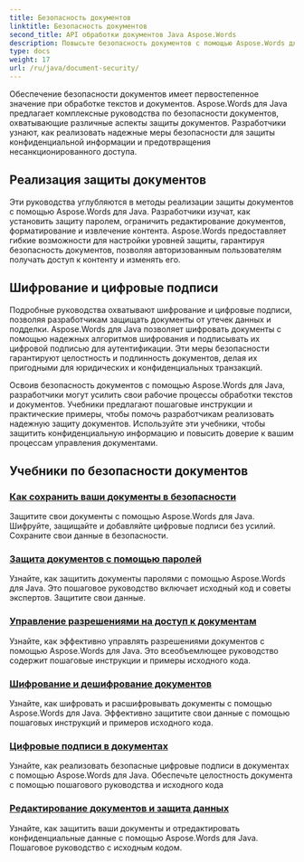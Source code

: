 ```yaml
---
title: Безопасность документов
linktitle: Безопасность документов
second_title: API обработки документов Java Aspose.Words
description: Повысьте безопасность документов с помощью Aspose.Words для Java! Внедрите защиту, шифрование и цифровые подписи для надежной защиты данных.
type: docs
weight: 17
url: /ru/java/document-security/
---
```


Обеспечение безопасности документов имеет первостепенное значение при обработке текстов и документов. Aspose.Words для Java предлагает комплексные руководства по безопасности документов, охватывающие различные аспекты защиты документов. Разработчики узнают, как реализовать надежные меры безопасности для защиты конфиденциальной информации и предотвращения несанкционированного доступа.

## Реализация защиты документов

Эти руководства углубляются в методы реализации защиты документов с помощью Aspose.Words для Java. Разработчики изучат, как установить защиту паролем, ограничить редактирование документов, форматирование и извлечение контента. Aspose.Words предоставляет гибкие возможности для настройки уровней защиты, гарантируя безопасность документов, позволяя авторизованным пользователям получать доступ к контенту и изменять его.

## Шифрование и цифровые подписи

Подробные руководства охватывают шифрование и цифровые подписи, позволяя разработчикам защищать документы от утечек данных и подделки. Aspose.Words для Java позволяет шифровать документы с помощью надежных алгоритмов шифрования и подписывать их цифровой подписью для аутентификации. Эти меры безопасности гарантируют целостность и подлинность документов, делая их пригодными для юридических и конфиденциальных транзакций.

Освоив безопасность документов с помощью Aspose.Words для Java, разработчики могут усилить свои рабочие процессы обработки текстов и документов. Учебники предлагают пошаговые инструкции и практические примеры, чтобы помочь разработчикам реализовать надежную защиту документов. Используйте эти учебники, чтобы защитить конфиденциальную информацию и повысить доверие к вашим процессам управления документами.

## Учебники по безопасности документов
### [Как сохранить ваши документы в безопасности](./keep-documents-safe-secure/)
Защитите свои документы с помощью Aspose.Words для Java. Шифруйте, защищайте и добавляйте цифровые подписи без усилий. Сохраните свои данные в безопасности.
### [Защита документов с помощью паролей](./securing-documents-passwords/)
Узнайте, как защитить документы паролями с помощью Aspose.Words для Java. Это пошаговое руководство включает исходный код и советы экспертов. Защитите свои данные.
### [Управление разрешениями на доступ к документам](./managing-document-permissions/)
Узнайте, как эффективно управлять разрешениями документов с помощью Aspose.Words для Java. Это всеобъемлющее руководство содержит пошаговые инструкции и примеры исходного кода.
### [Шифрование и дешифрование документов](./document-encryption-decryption/)
Узнайте, как шифровать и расшифровывать документы с помощью Aspose.Words для Java. Эффективно защитите свои данные с помощью пошаговых инструкций и примеров исходного кода.
### [Цифровые подписи в документах](./digital-signatures-in-documents/)
Узнайте, как реализовать безопасные цифровые подписи в документах с помощью Aspose.Words для Java. Обеспечьте целостность документа с помощью пошагового руководства и исходного кода
### [Редактирование документов и защита данных](./document-redaction-data-protection/)
Узнайте, как защитить ваши документы и отредактировать конфиденциальные данные с помощью Aspose.Words для Java. Пошаговое руководство с исходным кодом.